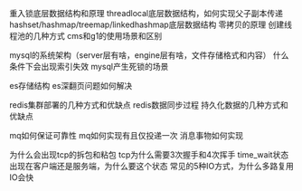 重入锁底层数据结构和原理
threadlocal底层数据结构，如何实现父子副本传递
hashset/hashmap/treemap/linkedhashmap底层数据结构
零拷贝的原理
创建线程池的几种方式
cms和g1的使用场景和区别

mysql的系统架构（server层有啥，engine层有啥，文件存储格式和内容）
什么条件下会出现索引失效
mysql产生死锁的场景

es存储结构
es深翻页问题如何解决

redis集群部署的几种方式和优缺点
redis数据同步过程
持久化数据的几种方式和优缺点

mq如何保证可靠性
mq如何实现有且仅投递一次
消息事物如何实现

为什么会出现tcp的拆包和粘包
tcp为什么需要3次握手和4次挥手
time_wait状态出现在客户端还是服务端，为什么要这个状态
常见的5种IO方式，为什么多路复用IO会快